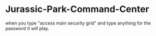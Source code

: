 # Jurassic-Park-Command-Center
when you type "access main security grid" and type anything for the password it will play.
